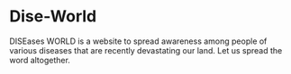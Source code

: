 # Dise-World
DISEases WORLD is a website to spread awareness among people of various diseases that are recently devastating our land. Let us spread the word altogether.
